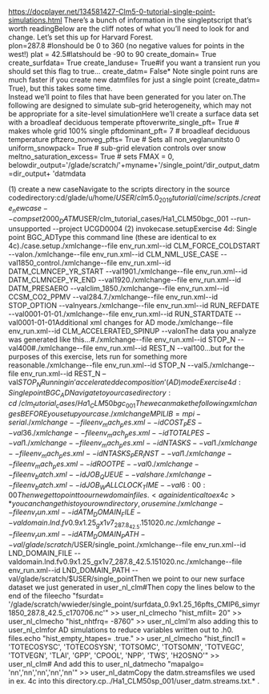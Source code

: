 https://docplayer.net/134581427-Clm5-0-tutorial-single-point-simulations.html
There’s a bunch of information in the singleptscript that’s worth readingBelow are the cliff notes of what you’ll need to look for and change.
Let’s set this up for Harvard Forest.  
plon=287.8                            #lonshould be 0 to 360 (no negative values for points in the west!)
plat = 42.5#latshould be -90 to 90
create_domain= True
create_surfdata= True
create_landuse= True#if you want a transient run you should set this flag to true...
create_datm= False* Note single point runs are much faster if you create new datmfiles for just a single point (create_datm= True), but this takes some time.  
Instead we’ll point to files that have been generated for you later on.The following are designed to simulate sub-grid heterogeneity, 
which may not be appropriate for a site-level simulationHere we’ll create a surface data set with a broadleaf deciduous temperate 
pftoverwrite_single_pft= True         # makes whole grid 100% single 
pftdominant_pft= 7             # broadleaf deciduous temperature 
pftzero_nonveg_pfts= True         # Sets all non_veglanunitsto 0
uniform_snowpack= True       # sub-grid elevation controls over snow 
meltno_saturation_excess= True     # sets FMAX = 0, belowdir_output='/glade/scratch/'+myname+'/single_point/’dir_output_datm=dir_output+ 'datmdata

(1) create a new caseNavigate to the scripts directory in the source codedirectory:cd/glade/u/home/$USER/clm5.0_2019tutorial/cime/scripts./create_newcase--compset2000_DATM%GSWP3v1_CLM50%BGC_SICE_SOCN_SROF_SGLC_SWAV --res f09_g17 --case /glade/u/home/$USER/clm_tutorial_cases/Ha1_CLM50bgc_001 --run-unsupported --project UCGD0004
(2) invokecase.setupExercise 4d: Single point BGC_ADType this command line (these are identical to ex 4c)./case.setup./xmlchange--file env_run.xml--id CLM_FORCE_COLDSTART --valon./xmlchange--file env_run.xml--id CLM_NML_USE_CASE --val1850_control./xmlchange--file env_run.xml--id DATM_CLMNCEP_YR_START --val1901./xmlchange--file env_run.xml--id DATM_CLMNCEP_YR_END --val1920./xmlchange--file env_run.xml--id DATM_PRESAERO --valclim_1850./xmlchange--file env_run.xml--id CCSM_CO2_PPMV --val284.7./xmlchange--file env_run.xml--id STOP_OPTION --valnyears./xmlchange--file env_run.xml--id RUN_REFDATE --val0001-01-01./xmlchange--file env_run.xml--id RUN_STARTDATE --val0001-01-01Additional xml changes for AD mode./xmlchange--file env_run.xml--id CLM_ACCELERATED_SPINUP --valonThe data you analyze was generated like this...#./xmlchange--file env_run.xml--id STOP_N --val400#./xmlchange--file env_run.xml--id REST_N --val100...but for the purposes of this exercise, lets run for something more reasonable./xmlchange--file env_run.xml--id STOP_N --val5./xmlchange--file env_run.xml--id REST_N –val$STOP_N
Running in ’accelerated decomposition’ (AD) modeExercise 4d: Single point BGC_ADNavigate to your case directory:cd~/clm_tutorial_cases/Ha1_CLM50bgc_001 The we can make the following xml changes BEFORE you set up your case./xmlchangeMPILIB=mpi-serial./xmlchange--file env_mach_pes.xml--id COST_PES --val36./xmlchange--file env_mach_pes.xml--id TOTALPES --val1./xmlchange--file env_mach_pes.xml--id NTASKS --val1./xmlchange--file env_mach_pes.xml--id NTASKS_PER_INST --val1./xmlchange--file env_mach_pes.xml--id ROOTPE --val0./xmlchange--file env_batch.xml--id JOB_QUEUE --valshare./xmlchange--file env_batch.xml--id JOB_WALLCLOCK_TIME --val6:00:00
Then we get to point to our new domain files.  <again identical to ex 4c>*you can change this to your own directory, or use mine./xmlchange--file env_run.xml--id ATM_DOMAIN_FILE --valdomain.lnd.fv0.9x1.25_gx1v7_287.8_42.5.151020.nc./xmlchange--file env_run.xml--id ATM_DOMAIN_PATH --val/glade/scratch/$USER/single_point./xmlchange--file env_run.xml--id LND_DOMAIN_FILE --valdomain.lnd.fv0.9x1.25_gx1v7_287.8_42.5.151020.nc./xmlchange--file env_run.xml--id LND_DOMAIN_PATH --val/glade/scratch/$USER/single_pointThen we point to our new surface dataset we just generated in user_nl_clm#Then copy the lines below to the end of the fileecho "fsurdat= '/glade/scratch/wwieder/single_point/surfdata_0.9x1.25_16pfts_CMIP6_simyr1850_287.8_42.5_c170706.nc'" >> user_nl_clmecho "hist_mfilt= 20" >> user_nl_clmecho "hist_nhtfrq= -8760" >> user_nl_clmI’m also adding this to user_nl_clmfor AD simulations to reduce variables written out to .h0. files.echo "hist_empty_htapes= .true." >> user_nl_clmecho "hist_fincl1 = 'TOTECOSYSC', 'TOTECOSYSN', 'TOTSOMC', 'TOTSOMN', 'TOTVEGC', 'TOTVEGN', 'TLAI', 'GPP', 'CPOOL', 'NPP', 'TWS', 'H2OSNO'" >> user_nl_clm# And add this to user_nl_datmecho "mapalgo= 'nn','nn','nn','nn','nn'" >> user_nl_datmCopy the datm.streamsfiles we used in ex. 4c into this directory.cp../Ha1_CLM50sp_001/user_datm.streams.txt.* .
